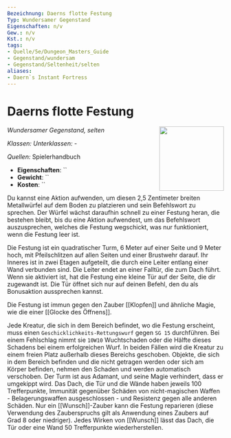```yaml
---
Bezeichnung: Daerns flotte Festung
Typ: Wundersamer Gegenstand
Eigenschaften: n/v
Gew.: n/v
Kst.: n/v
tags:
- Quelle/5e/Dungeon_Masters_Guide
- Gegenstand/wundersam
- Gegenstand/Seltenheit/selten
aliases:
- Daern`s Instant Fortress
---
```

# Daerns flotte Festung
_Wundersamer Gegenstand, selten_
<img src="Daerns-Instant-Fortress.webp" align="right" width="150">

_Klassen:_ 
_Unterklassen:_  -

_Quellen:_ Spielerhandbuch

- **Eigenschaften**: ``
- **Gewicht**: ``
- **Kosten**: ``

Du kannst eine Aktion aufwenden, um diesen 2,5 Zentimeter breiten Metallwürfel auf dem Boden zu platzieren und sein Befehlswort zu sprechen. Der Würfel wächst daraufhin schnell zu einer Festung heran, die bestehen bleibt, bis du eine Aktion aufwendest, um das Befehlswort auszusprechen, welches die Festung wegschickt, was nur funktioniert, wenn die Festung leer ist.

Die Festung ist ein quadratischer Turm, 6 Meter auf einer Seite und 9 Meter hoch, mit Pfeilschlitzen auf allen Seiten und einer Brustwehr darauf. Ihr Inneres ist in zwei Etagen aufgeteilt, die durch eine Leiter entlang einer Wand verbunden sind. Die Leiter endet an einer Falltür, die zum Dach führt. Wenn sie aktiviert ist, hat die Festung eine kleine Tür auf der Seite, die dir zugewandt ist. Die Tür öffnet sich nur auf deinen Befehl, den du als Bonusaktion aussprechen kannst.

Die Festung ist immun gegen den Zauber [[Klopfen]] und ähnliche Magie, wie die einer [[Glocke des Öffnens]].

Jede Kreatur, die sich in dem Bereich befindet, wo die Festung erscheint, muss einen `Geschicklichkeits-Rettungswurf` gegen `SG 15` durchführen. Bei einem Fehlschlag nimmt sie `10W10` Wuchtschaden oder die Hälfte dieses Schadens bei einem erfolgreichen Wurf. In beiden Fällen wird die Kreatur zu einem freien Platz außerhalb dieses Bereichs geschoben. Objekte, die sich in dem Bereich befinden und die nicht getragen werden oder sich am Körper befinden, nehmen den Schaden und werden automatisch verschoben. Der Turm ist aus Adamant, und seine Magie verhindert, dass er umgekippt wird. Das Dach, die Tür und die Wände haben jeweils 100 Trefferpunkte, Immunität gegenüber Schäden von nicht-magischen Waffen - Belagerungswaffen ausgeschlossen - und Resistenz gegen alle anderen Schäden. Nur ein [[Wunsch]]-Zauber kann die Festung reparieren (diese Verwendung des Zauberspruchs gilt als Anwendung eines Zaubers auf Grad 8 oder niedriger). Jedes Wirken von [[Wunsch]] lässt das Dach, die Tür oder eine Wand 50 Trefferpunkte wiederherstellen.